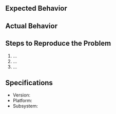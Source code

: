 ## Expected Behavior

## Actual Behavior

## Steps to Reproduce the Problem

1. ...
2. ...
3. ...

## Specifications

- Version:
- Platform:
- Subsystem:
